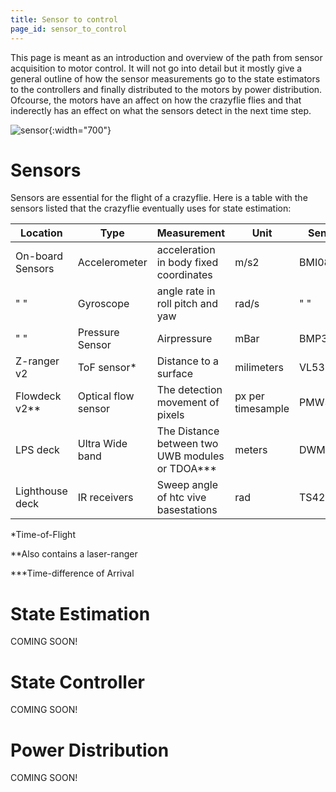 ```yaml
---
title: Sensor to control
page_id: sensor_to_control
---
```


This page is meant as an introduction and overview of the path from
sensor acquisition to motor control. It will not go into detail but it
mostly give a general outline of how the sensor measurements go to the 
state estimators to the controllers and finally distributed to the motors
by power distribution. Ofcourse, the motors have an affect on how the 
crazyflie flies and that inderectly has an effect on what the sensors
detect in the next time step.

![sensor](/images/sensors_to_motors.png){:width="700"}

Sensors
==================
Sensors are essential for the flight of a crazyflie. Here is a table with the sensors
 listed that the crazyflie eventually uses for state estimation:

| Location | Type | Measurement | Unit | Sensor | driver |
| -------- | ----- | ---------- | ----- | ----- | ---- |
| On-board Sensors | Accelerometer | acceleration in body fixed coordinates | m/s2 | BMI088 | [sensors_bmi088_bmp388.c](https://github.com/bitcraze/crazyflie-firmware/src/hal/src/sensors_bmi088_bmp388.c) |
| " "  | Gyroscope | angle rate in roll pitch and yaw | rad/s | " " | " " |
|  " "  | Pressure Sensor | Airpressure | mBar | BMP388 | " "|
| Z-ranger v2 | ToF sensor* | Distance to a surface | milimeters | VL53L1x | [vl53l1x.c](https://github.com/bitcraze/crazyflie-firmware/src/drivers/src/vl53l1x.c)
| Flowdeck v2** | Optical flow sensor | The detection movement of pixels | px per timesample |PMW3901 | [pmw3901.c](https://github.com/bitcraze/crazyflie-firmware/src/drivers/src/pmw3901.c)
| LPS deck | Ultra Wide band | The Distance between two UWB modules or TDOA*** |meters|DWM1000| [locodeck.c](https://github.com/src/deck/drivers/src/locodeck.c)|
| Lighthouse deck | IR receivers | Sweep angle of htc vive basestations | rad | TS4231 |  [lighthouse.c](https://github.com/src/src/deck/drivers/src/lighthouse.c)|

*Time-of-Flight

**Also contains a laser-ranger

***Time-difference of Arrival

State Estimation
=============
COMING SOON!

State Controller
==========================
COMING SOON!


Power Distribution
=============
COMING SOON!

